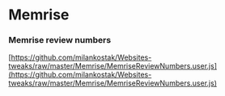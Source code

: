 # Memrise

### Memrise review numbers

[https://github.com/milankostak/Websites-tweaks/raw/master/Memrise/MemriseReviewNumbers.user.js](https://github.com/milankostak/Websites-tweaks/raw/master/Memrise/MemriseReviewNumbers.user.js)